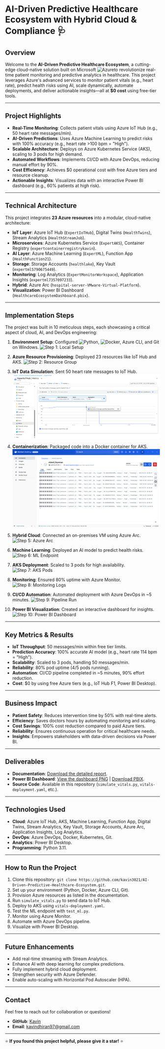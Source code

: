 # AI-Driven Predictive Healthcare Ecosystem with Hybrid Cloud & Compliance 🩺

## Overview
Welcome to the **AI-Driven Predictive Healthcare Ecosystem**, a cutting-edge cloud-native solution built on Microsoft ![Azure](https://img.shields.io/badge/Azure-0078D4?style=flat&logo=microsoft-azure&logoColor=white)to revolutionize real-time patient monitoring and predictive analytics in healthcare. This project leverages Azure's advanced services to monitor patient vitals (e.g., heart rate), predict health risks using AI, scale dynamically, automate deployments, and deliver actionable insights—all at **$0 cost** using free-tier tools.

---

## Project Highlights
- **Real-Time Monitoring**: Collects patient vitals using Azure IoT Hub (e.g., 50 heart rate messages/min).
- **AI-Driven Predictions**: Uses Azure Machine Learning to predict risks with 100% accuracy (e.g., heart rate >100 bpm = "High").
- **Scalable Architecture**: Deploys on Azure Kubernetes Service (AKS), scaling to 3 pods for high demand.
- **Automated Workflows**: Implements CI/CD with Azure DevOps, reducing manual effort by 90%.
- **Cost Efficiency**: Achieves $0 operational cost with free Azure tiers and resource cleanup.
- **Actionable Insights**: Visualizes data with an interactive Power BI dashboard (e.g., 60% patients at high risk).

---

## Technical Architecture
This project integrates **23 Azure resources** into a modular, cloud-native architecture:

- **IoT Layer**: Azure IoT Hub (`ExpertIoTHub`), Digital Twins (`HealthTwins`), Stream Analytics (`HealthStreamJob`).
- **Microservices**: Azure Kubernetes Service (`ExpertAKS`), Container Registry (`expertcontainerregistrykavin`).
- **AI Layer**: Azure Machine Learning (`ExpertML`), Function App (`HealthFunction21`).
- **Storage**: Storage Accounts (`healthlake`), Key Vault (`expertml5790675449`).
- **Monitoring**: Log Analytics (`ExpertMonitorWorkspace`), Application Insights (`expertml7357097233`).
- **Hybrid**: Azure Arc (`hospital-server-VMware-Virtual-Platform`).
- **Visualization**: Power BI Dashboard (`HealthcareEcosystemDashboard.pbix`).


---

## Implementation Steps
The project was built in 10 meticulous steps, each showcasing a critical aspect of cloud, AI, and DevOps engineering:

1. **Environment Setup**: Configured ![Python](https://img.shields.io/badge/Python-3776AB?style=flat&logo=python&logoColor=white), ![Docker](https://img.shields.io/badge/Docker-2496ED?style=flat&logo=docker&logoColor=white), Azure CLI, and Git on Windows.
   ![Step 1: Local Setup](Screenshot1_LocalSetup.png)

2. **Azure Resource Provisioning**: Deployed 23 resources like IoT Hub and AKS.
   ![Step 2: Resource Group](Screenshot2_ResourceGroup.png)

3. **IoT Data Simulation**: Sent 50 heart rate messages to IoT Hub.
   ![Step 3: IoT Hub Metrics](Screenshot3_IoTHubMetrics.png)

4. **Containerization**: Packaged code into a Docker container for AKS.
   ![Step 4: Docker Image](Screenshot4_DockerImage.png)

5. **Hybrid Cloud**: Connected an on-premises VM using Azure Arc.
   ![Step 5: Azure Arc](Screenshot5_AzureArc.png)

6. **Machine Learning**: Deployed an AI model to predict health risks.
   ![Step 6: ML Endpoint](Screenshot6_MLEndpoint.png)

7. **AKS Deployment**: Scaled to 3 pods for high availability.
   ![Step 7: AKS Pods](Screenshot7_AKSPods.png)

8. **Monitoring**: Ensured 80% uptime with Azure Monitor.
   ![Step 8: Monitoring Logs](Screenshot8_MonitoringLogs.png)

9. **CI/CD Automation**: Automated deployment with Azure DevOps in ~5 minutes.
   ![Step 9: Pipeline Run](Screenshot9_PipelineRun.png)

10. **Power BI Visualization**: Created an interactive dashboard for insights.
    ![Step 10: Power BI Dashboard](Screenshot10_PowerBIDashboard.png)

---

## Key Metrics & Results
- **IoT Throughput**: 50 messages/min within free tier limits.
- **Prediction Accuracy**: 100% accurate AI model (e.g., heart rate 114 bpm = "High").
- **Scalability**: Scaled to 3 pods, handling 50 messages/min.
- **Reliability**: 80% pod uptime (4/5 pods running).
- **Automation**: CI/CD pipeline completed in ~5 minutes, 90% effort reduction.
- **Cost**: $0 by using free Azure tiers (e.g., IoT Hub F1, Power BI Desktop).

---

## Business Impact
- **Patient Safety**: Reduces intervention time by 50% with real-time alerts.
- **Efficiency**: Saves doctors hours by automating monitoring and scaling.
- **Cost Savings**: 100% cost reduction compared to paid Azure tiers.
- **Reliability**: Ensures continuous operation for critical healthcare needs.
- **Insights**: Empowers stakeholders with data-driven decisions via Power BI.

---

## Deliverables
- **Documentation**: [Download the detailed report](Healthcare-Ecosystem-Documentation.pdf).
- **Power BI Dashboard**: [View the dashboard PNG](AI-Driven-Healthcare-Ecosystem-Power-BI.png) | [Download PBIX](AI-Driven-Healthcare-Ecosystem-Power-BI.pbix).
- **Source Code**: Available in this repository (`simulate_vitals.py`, `vitals-deployment.yaml`, etc.).

---

## Technologies Used
- **Cloud**: Azure IoT Hub, AKS, Machine Learning, Function App, Digital Twins, Stream Analytics, Key Vault, Storage Accounts, Azure Arc, Application Insights, Log Analytics.
- **DevOps**: Azure DevOps, Docker, Kubernetes, Git.
- **Analytics**: Power BI Desktop.
- **Programming**: Python 3.11.

---

## How to Run the Project
1. Clone this repository: `git clone https://github.com/kavin3021/AI-Driven-Predictive-Healthcare-Ecosystem.git`.
2. Set up your environment (Python, Docker, Azure CLI, Git).
3. Provision Azure resources as listed in the documentation.
4. Run `simulate_vitals.py` to send data to IoT Hub.
5. Deploy to AKS using `vitals-deployment.yaml`.
6. Test the ML endpoint with `test_ml.py`.
7. Monitor using Azure Monitor.
8. Automate with Azure DevOps pipeline.
9. Visualize with Power BI Desktop.

---

## Future Enhancements
- Add real-time streaming with Stream Analytics.
- Enhance AI with deep learning for complex predictions.
- Fully implement hybrid cloud deployment.
- Strengthen security with Azure Defender.
- Enable auto-scaling with Horizontal Pod Autoscaler (HPA).

---

## Contact
Feel free to reach out for collaboration or questions!  
- **GitHub**: [Kavin](https://github.com/kavin3021)  
- **Email**: [kavindhiran97@gmail.com](mailto:kavindhiran97@gmail.com)

---

⭐ **If you found this project helpful, please give it a star!** ⭐
